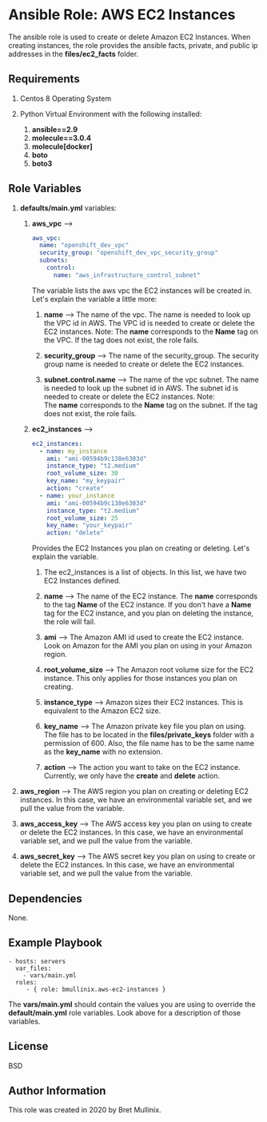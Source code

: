 Ansible Role: AWS EC2 Instances
=========

The ansible role is used to create or delete Amazon EC2 Instances.  When creating instances,
the role provides the ansible facts, private, and public ip addresses in the **files/ec2_facts** folder.

Requirements
------------

1.  Centos 8 Operating System
1.  Python Virtual Environment with the following installed:

    1. **ansible==2.9**
    1. **molecule==3.0.4**
    1. **molecule[docker]**
    1. **boto**
    1. **boto3**

Role Variables
--------------

1. **defaults/main.yml** variables:

    1. **aws\_vpc** -->
    
        ```yaml
        aws_vpc:
          name: "openshift_dev_vpc"
          security_group: "openshift_dev_vpc_security_group"
          subnets:
            control:
              name: "aws_infrastructure_control_subnet"
        ```
       
       The variable lists the aws vpc the EC2 instances will be created in.
       Let's explain the variable a little more:
       
       1. **name** --> The name of the vpc. The name is needed to look up the VPC id in AWS.
          The VPC id is needed to create or delete the EC2 instances. Note:  The **name**
          corresponds to the **Name** tag on the VPC.  If the tag does not exist, the
          role fails.
       
       1. **security_group** --> The name of the security_group. The security group name is needed to create 
          or delete the EC2 instances.
          
       1. **subnet.control.name** --> The name of the vpc subnet. The name is needed to look up the 
          subnet id in AWS.  The subnet id is needed to create or delete the EC2 instances. Note:  
          The **name** corresponds to the **Name** tag on the subnet.  If the tag does not exist, 
          the role fails. 
          
    1. **ec2\_instances** --> 
       
          ```yaml
          ec2_instances:
            - name: my_instance
              ami: "ami-00594b9c138e6303d"
              instance_type: "t2.medium"
              root_volume_size: 30
              key_name: "my_keypair"
              action: "create"
            - name: your_instance
              ami: "ami-00594b9c138e6303d"
              instance_type: "t2.medium"
              root_volume_size: 25
              key_name: "your_keypair"
              action: "delete"
          ```
          Provides the EC2 Instances you plan on creating or deleting.  Let's explain the variable.
          
          1. The ec2_instances is a list of objects.  In this list, we have two EC2 Instances defined.
           
          1. **name** --> The name of the EC2 instance.  The **name** corresponds to the tag **Name**
            of the EC2 instance.  If you don't have a **Name** tag for the EC2 instance, and you plan
            on deleting the instance, the role will fail.
            
          1. **ami** --> The Amazon AMI id used to create the EC2 instance.  Look on Amazon for the AMI
             you plan on using in your Amazon region.
             
          1. **root_volume_size** --> The Amazon root volume size for the EC2 instance.  This only applies
             for those instances you plan on creating.
          
          1. **instance_type** --> Amazon sizes their EC2 instances.  This is equivalent to the Amazon
             EC2 size.
             
          1. **key_name** --> The Amazon private key file you plan on using.  The file has to be located
          in the **files/private_keys** folder with a permission of 600.  Also, the file name has to be
          the same name as the **key_name** with no extension.
          
          1. **action** --> The action you want to take on the EC2 instance.  Currently, we only have the
             **create** and **delete** action.
          
1. **aws\_region** --> The AWS region you plan on creating or deleting EC2 instances.  In this case,
   we have an environmental variable set, and we pull the value from the variable.

1. **aws\_access\_key** --> The AWS access key you plan on using to create or delete the EC2 instances.
   In this case, we have an environmental variable set, and we pull the value from the variable.

1. **aws\_secret\_key** --> The AWS secret key you plan on using to create or delete the EC2 instances.
   In this case, we have an environmental variable set, and we pull the value from the variable.      
   
Dependencies
------------

None.

Example Playbook
----------------

    - hosts: servers
      var_files:
        - vars/main.yml
      roles:
         - { role: bmullinix.aws-ec2-instances }


The **vars/main.yml** should contain the values you are using to override the **default/main.yml**
role variables.  Look above for a description of those variables.

License
-------

BSD

Author Information
------------------

This role was created in 2020 by Bret Mullinix.
